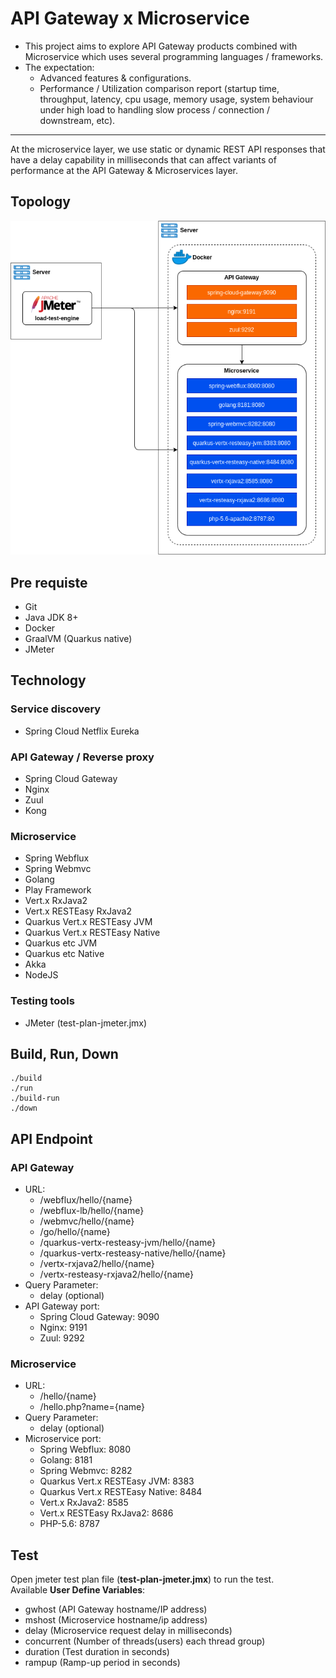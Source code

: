 # API Gateway x Microservice
- This project aims to explore API Gateway products combined with Microservice which uses several programming languages / frameworks.
- The expectation:
  - Advanced features & configurations.
  - Performance / Utilization comparison report (startup time, throughput, latency, cpu usage, memory usage, system behaviour under high load to handling slow process / connection / downstream, etc).
---
At the microservice layer, we use static or dynamic REST API responses that have a delay capability in milliseconds that can affect variants of performance at the API Gateway & Microservices layer.

## Topology
![Topology](docs/topology.png)

## Pre requiste
- Git
- Java JDK 8+
- Docker
- GraalVM (Quarkus native)
- JMeter

## Technology
### Service discovery
- Spring Cloud Netflix Eureka

### API Gateway / Reverse proxy
- Spring Cloud Gateway
- Nginx
- Zuul
- Kong

### Microservice
- Spring Webflux
- Spring Webmvc
- Golang
- Play Framework
- Vert.x RxJava2
- Vert.x RESTEasy RxJava2
- Quarkus Vert.x RESTEasy JVM
- Quarkus Vert.x RESTEasy Native
- Quarkus etc JVM
- Quarkus etc Native
- Akka
- NodeJS

### Testing tools
- JMeter (test-plan-jmeter.jmx)

## Build, Run, Down
```shell script
./build
./run
./build-run
./down
```

## API Endpoint

### API Gateway
 - URL: 
    - /webflux/hello/{name}
    - /webflux-lb/hello/{name}
    - /webmvc/hello/{name}
    - /go/hello/{name}
    - /quarkus-vertx-resteasy-jvm/hello/{name}
    - /quarkus-vertx-resteasy-native/hello/{name}
    - /vertx-rxjava2/hello/{name}
    - /vertx-resteasy-rxjava2/hello/{name}
 - Query Parameter:
    - delay (optional)
 - API Gateway port:
    - Spring Cloud Gateway: 9090
    - Nginx: 9191
    - Zuul: 9292

### Microservice
 - URL: 
    - /hello/{name}
    - /hello.php?name={name}
 - Query Parameter:
    - delay (optional)
 - Microservice port:
    - Spring Webflux: 8080
    - Golang: 8181
    - Spring Webmvc: 8282
    - Quarkus Vert.x RESTEasy JVM: 8383
    - Quarkus Vert.x RESTEasy Native: 8484
    - Vert.x RxJava2: 8585
    - Vert.x RESTEasy RxJava2: 8686
    - PHP-5.6: 8787

## Test
Open jmeter test plan file (<b>test-plan-jmeter.jmx</b>) to run the test.<br/>
Available <b>User Define Variables</b>:
- gwhost (API Gateway hostname/IP address)
- mshost (Microservice hostname/ip address)
- delay (Microservice request delay in milliseconds)
- concurrent (Number of threads(users) each thread group)
- duration (Test duration in seconds)
- rampup (Ramp-up period in seconds)